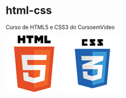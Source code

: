 # html-css
 Curso de HTML5 e CSS3 do CursoemVideo

 

 <img src="HTML5_Logo_256.png" alt=""> <img src ="css3 logo.png" alt="">
